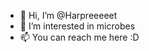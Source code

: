 - 👋 Hi, I’m @Harpreeeeet
- 👀 I’m interested in microbes
- 📫 You can reach me here :D 

<!---
Harpreeeeet/Harpreeeeet is a ✨ special ✨ repository because its `README.md` (this file) appears on your GitHub profile.
You can click the Preview link to take a look at your changes.
--->
